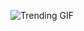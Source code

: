 
<!-- GIF_SECTION -->
![Trending GIF](https://media2.giphy.com/media/v1.Y2lkPThiYjIxNzcybngxaXJweWl6NjhjbzBheGJpcDVsZnFtZGhjN202M2t4b3I0dXVkYyZlcD12MV9naWZzX3NlYXJjaCZjdD1n/ZfQXucKdaMcHLdSvWd/giphy.gif)
<!-- END_GIF_SECTION -->
